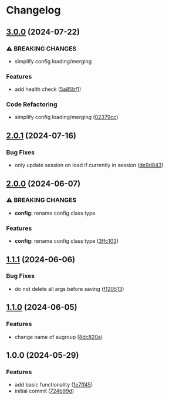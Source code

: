 # Changelog

## [3.0.0](https://github.com/Kibadda/session.nvim/compare/v2.0.1...v3.0.0) (2024-07-22)


### ⚠ BREAKING CHANGES

* simplify config loading/merging

### Features

* add health check ([5a85bf1](https://github.com/Kibadda/session.nvim/commit/5a85bf1f80304efff4697269cb8c92d4c9ee5907))


### Code Refactoring

* simplify config loading/merging ([02379cc](https://github.com/Kibadda/session.nvim/commit/02379cc5b2408f9dd42ef4dd441f1078c712e786))

## [2.0.1](https://github.com/Kibadda/session.nvim/compare/v2.0.0...v2.0.1) (2024-07-16)


### Bug Fixes

* only update session on load if currently in session ([de9d843](https://github.com/Kibadda/session.nvim/commit/de9d843aaeb0bf07932739d83ce9edc946f38fe1))

## [2.0.0](https://github.com/Kibadda/session.nvim/compare/v1.1.1...v2.0.0) (2024-06-07)


### ⚠ BREAKING CHANGES

* **config:** rename config class type

### Features

* **config:** rename config class type ([3ffc103](https://github.com/Kibadda/session.nvim/commit/3ffc10344376c68b6616ffd1e26b4a6362c4fac9))

## [1.1.1](https://github.com/Kibadda/session.nvim/compare/v1.1.0...v1.1.1) (2024-06-06)


### Bug Fixes

* do not delete all args before saving ([f120513](https://github.com/Kibadda/session.nvim/commit/f1205138335ff60548f0f73fc1636286e6fd493d))

## [1.1.0](https://github.com/Kibadda/session.nvim/compare/v1.0.0...v1.1.0) (2024-06-05)


### Features

* change name of augroup ([8dc820a](https://github.com/Kibadda/session.nvim/commit/8dc820a0cd87d93b78af8eec95df42bfa077e81c))

## 1.0.0 (2024-05-29)


### Features

* add basic functionality ([1e7ff45](https://github.com/Kibadda/session.nvim/commit/1e7ff456fc9342f9a573f82272fc59c02424085d))
* initial commit ([724b99d](https://github.com/Kibadda/session.nvim/commit/724b99d2e9e4a4c6e0a5035a13a964c97f415231))
